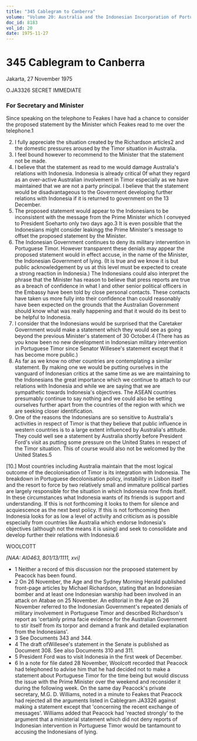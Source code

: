 ```yaml
---
title: "345 Cablegram to Canberra"
volume: "Volume 20: Australia and the Indonesian Incorporation of Portuguese Timor, 1974-1976"
doc_id: 8183
vol_id: 20
date: 1975-11-27
---
```


# 345 Cablegram to Canberra

Jakarta, 27 November 1975

O.JA3326 SECRET IMMEDIATE

### For Secretary and Minister

Since speaking on the telephone to Feakes I have had a chance to consider the proposed statement by the Minister which Feakes read to me over the telephone.1

  2. I fully appreciate the situation created by the Richardson articles2 and the domestic pressures aroused by the Timor situation in Australia.
  3. I feel bound however to recommend to the Minister that the statement not be made.
  4. I believe that the statement as read to me would damage Australia's relations with Indonesia. Indonesia is already critical 0f what they regard as an over-active Australian involvement in Timor especially as we have maintained that we are not a party principal. I believe that the statement would be disadvantageous to the Government developing further relations with Indonesia if it is returned to government on the 13 December.
  5. The proposed statement would appear to the Indonesians to be inconsistent with the message from the Prime Minister which I conveyed to President Soeharto only two days ago.3 It is even possible that the Indonesians might consider leakingg the Prime Minister's message to offset the proposed statement by the Minister.
  6. The Indonesian Government continues to deny its military intervention in Portuguese Timor. However transparent these denials may appear the proposed statement would in effect accuse, in the name of the Minister, the Indonesian Government of lying. (It is true and we know it is but public acknowledgement by us at this level must be expected to create a strong reaction in Indonesia.) The Indonesians could also interpret the phrase that the Minister has reason to believe that press reports are true as a breach of confidence in what I and other senior political officers in the Embassy have been told by close personal contacts. These contacts have taken us more fully into their confidence than could reasonably have been expected on the grounds that the Australian Government should know what was really happening and that it would do its best to be helpful to Indonesia.
  7. I consider that the Indonesians would be surprised that the Caretaker Government would make a statement which they would see as going beyond the previous Minister's statement of 30 October.4 (There has as you know been no new development in Indonesian military intervention in Portuguese Timor since Senator Willesee's statement except that it has become more public.)
  8. As far as we know no other countries are contemplating a similar statement. By making one we would be putting ourselves in the vanguard of Indonesian critics at the same time as we are maintaining to the Indonesians the great importance which we continue to attach to our relations with Indonesia and while we are saying that we are sympathetic towards Indonesia's objectives. The ASEAN countries presumably continue to say nothing and we could also be setting ourselves further apart from the countries of the region with which we are seeking closer identification.
  9. One of the reasons the Indonesians are so sensitive to Australia's activities in respect of Timor is that they believe that public influence in western countries is to a large extent influenced by Australia's attitude. They could well see a statement by Australia shortly before President Ford's visit as putting some pressure on the United States in respect of the Timor situation. This of course would also not be welcomed by the United States.5



[10.] Most countries including Australia maintain that the most logical outcome of the decolonisation of Timor is its integration with Indonesia. The breakdown in Portuguese decolonisation policy, instability in Lisbon itself and the resort to force by two relatively small and immature political parties are largely responsible for the situation in which Indonesia now finds itself. In these circumstances what Indonesia wants of its friends is support and understanding. If this is not forthcoming it looks to them for silence and acquiescence as the next best policy. If this is not forthcoming then Indonesia looks for as low a level of activity and criticism as is possible especially from countries like Australia which endorse Indonesia's objectives (although not the means it is using) and seek to consolidate and develop further their relations with Indonesia.6

WOOLCOTT

_[NAA: Al0463, 801/13/1111, xvi]_

  * 1 Neither a record of this discussion nor the proposed statement by Peacock has been found.
  * 2 On 26 November, the Age and the Sydney Morning Herald published front-page articles by Michael Richardson, stating that an Indonesian bomber and at least one Indonesian warship had been involved in an attack on Atabae on 25 November. An editorial in the Age on 26 November referred to the Indonesian Government's repeated denials of military involvement in Portuguese Timor and described Richardson's report as 'certainly prima facie evidence for the Australian Government to stir itself from its torpor and demand a frank and detailed explanation from the Indonesians'.
  * 3 See Documents 343 and 344.
  * 4 The draft ofWillesee's statement in the Senate is published as Document 308. See also Documents 310 and 311.
  * 5 President Ford was to visit Indonesia in the first week of December.
  * 6 In a note for file dated 28 November, Woolcott recorded that Peacock had telephoned to advise him that he had decided not to make a statement about Portuguese Timor for the time being but would discuss the issue with the Prime Minister over the weekend and reconsider it during the following week. On the same day Peacock's private secretary, M.G. D. Williams, noted in a minute to Feakes that Peacock had rejected all the arguments listed in Cablegram JA3326 against making a statement except that 'concerning the recent exchange of messages'. Williams added that Peacock had 'reacted strongly' to the argument that a ministerial statement which did not deny reports of Indonesian intervention in Portuguese Timor would be tantamount to accusing the Indonesians of lying.


